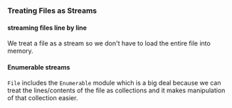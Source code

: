 ### Treating Files as Streams
#### streaming files line by line
We treat a file as a stream so we don't have to load the entire file into memory.

#### Enumerable streams
`File` includes the `Enumerable` module which is a big deal because we can treat the lines/contents of the file as collections and it makes manipulation of that collection easier.

